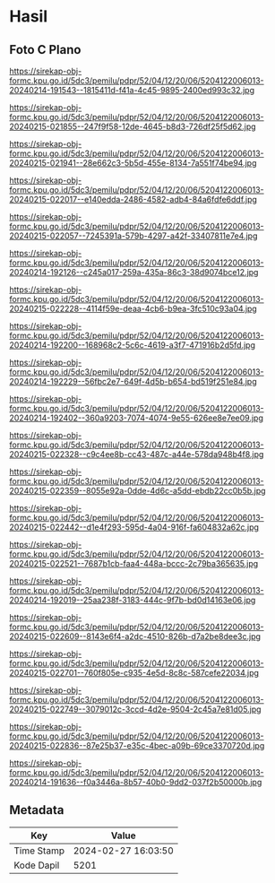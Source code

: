 # Hasil

## Foto C Plano

https://sirekap-obj-formc.kpu.go.id/5dc3/pemilu/pdpr/52/04/12/20/06/5204122006013-20240214-191543--1815411d-f41a-4c45-9895-2400ed993c32.jpg

https://sirekap-obj-formc.kpu.go.id/5dc3/pemilu/pdpr/52/04/12/20/06/5204122006013-20240215-021855--247f9f58-12de-4645-b8d3-726df25f5d62.jpg

https://sirekap-obj-formc.kpu.go.id/5dc3/pemilu/pdpr/52/04/12/20/06/5204122006013-20240215-021941--28e662c3-5b5d-455e-8134-7a551f74be94.jpg

https://sirekap-obj-formc.kpu.go.id/5dc3/pemilu/pdpr/52/04/12/20/06/5204122006013-20240215-022017--e140edda-2486-4582-adb4-84a6fdfe6ddf.jpg

https://sirekap-obj-formc.kpu.go.id/5dc3/pemilu/pdpr/52/04/12/20/06/5204122006013-20240215-022057--7245391a-579b-4297-a42f-33407811e7e4.jpg

https://sirekap-obj-formc.kpu.go.id/5dc3/pemilu/pdpr/52/04/12/20/06/5204122006013-20240214-192126--c245a017-259a-435a-86c3-38d9074bce12.jpg

https://sirekap-obj-formc.kpu.go.id/5dc3/pemilu/pdpr/52/04/12/20/06/5204122006013-20240215-022228--4114f59e-deaa-4cb6-b9ea-3fc510c93a04.jpg

https://sirekap-obj-formc.kpu.go.id/5dc3/pemilu/pdpr/52/04/12/20/06/5204122006013-20240214-192200--168968c2-5c6c-4619-a3f7-471916b2d5fd.jpg

https://sirekap-obj-formc.kpu.go.id/5dc3/pemilu/pdpr/52/04/12/20/06/5204122006013-20240214-192229--56fbc2e7-649f-4d5b-b654-bd519f251e84.jpg

https://sirekap-obj-formc.kpu.go.id/5dc3/pemilu/pdpr/52/04/12/20/06/5204122006013-20240214-192402--360a9203-7074-4074-9e55-626ee8e7ee09.jpg

https://sirekap-obj-formc.kpu.go.id/5dc3/pemilu/pdpr/52/04/12/20/06/5204122006013-20240215-022328--c9c4ee8b-cc43-487c-a44e-578da948b4f8.jpg

https://sirekap-obj-formc.kpu.go.id/5dc3/pemilu/pdpr/52/04/12/20/06/5204122006013-20240215-022359--8055e92a-0dde-4d6c-a5dd-ebdb22cc0b5b.jpg

https://sirekap-obj-formc.kpu.go.id/5dc3/pemilu/pdpr/52/04/12/20/06/5204122006013-20240215-022442--d1e4f293-595d-4a04-916f-fa604832a62c.jpg

https://sirekap-obj-formc.kpu.go.id/5dc3/pemilu/pdpr/52/04/12/20/06/5204122006013-20240215-022521--7687b1cb-faa4-448a-bccc-2c79ba365635.jpg

https://sirekap-obj-formc.kpu.go.id/5dc3/pemilu/pdpr/52/04/12/20/06/5204122006013-20240214-192019--25aa238f-3183-444c-9f7b-bd0d14163e06.jpg

https://sirekap-obj-formc.kpu.go.id/5dc3/pemilu/pdpr/52/04/12/20/06/5204122006013-20240215-022609--8143e6f4-a2dc-4510-826b-d7a2be8dee3c.jpg

https://sirekap-obj-formc.kpu.go.id/5dc3/pemilu/pdpr/52/04/12/20/06/5204122006013-20240215-022701--760f805e-c935-4e5d-8c8c-587cefe22034.jpg

https://sirekap-obj-formc.kpu.go.id/5dc3/pemilu/pdpr/52/04/12/20/06/5204122006013-20240215-022749--3079012c-3ccd-4d2e-9504-2c45a7e81d05.jpg

https://sirekap-obj-formc.kpu.go.id/5dc3/pemilu/pdpr/52/04/12/20/06/5204122006013-20240215-022836--87e25b37-e35c-4bec-a09b-69ce3370720d.jpg

https://sirekap-obj-formc.kpu.go.id/5dc3/pemilu/pdpr/52/04/12/20/06/5204122006013-20240214-191636--f0a3446a-8b57-40b0-9dd2-037f2b50000b.jpg


## Metadata

| Key        | Value               |
| ---------- | ------------------- |
| Time Stamp | 2024-02-27 16:03:50 |
| Kode Dapil | 5201                |



